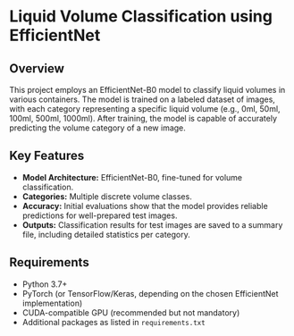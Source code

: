 # Liquid Volume Classification using EfficientNet

## Overview
This project employs an EfficientNet-B0 model to classify liquid volumes in various containers. The model is trained on a labeled dataset of images, with each category representing a specific liquid volume (e.g., 0ml, 50ml, 100ml, 500ml, 1000ml). After training, the model is capable of accurately predicting the volume category of a new image.

## Key Features
- **Model Architecture:** EfficientNet-B0, fine-tuned for volume classification.
- **Categories:** Multiple discrete volume classes.
- **Accuracy:** Initial evaluations show that the model provides reliable predictions for well-prepared test images.
- **Outputs:** Classification results for test images are saved to a summary file, including detailed statistics per category.

## Requirements
- Python 3.7+
- PyTorch (or TensorFlow/Keras, depending on the chosen EfficientNet implementation)
- CUDA-compatible GPU (recommended but not mandatory)
- Additional packages as listed in `requirements.txt`
